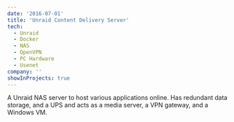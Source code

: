 ```yaml
---
date: '2016-07-01'
title: 'Unraid Content Delivery Server'
tech:
  - Unraid
  - Docker
  - NAS
  - OpenVPN
  - PC Hardware
  - Usenet
company: ''
showInProjects: true
---
```


A Unraid NAS server to host various applications online. Has redundant data storage, and a UPS and acts as a media server, a VPN gateway, and a Windows VM.
